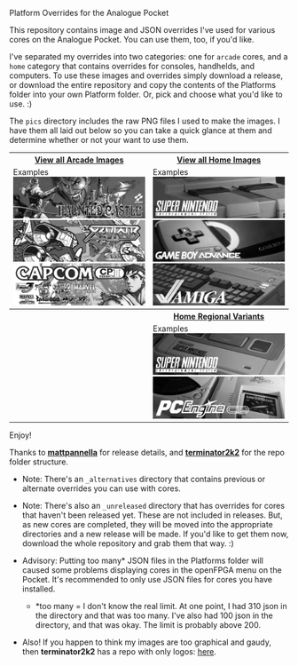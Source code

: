  Platform Overrides for the Analogue Pocket

This repository contains image and JSON overrides I've used for various cores on the Analogue Pocket. You can use them, too, if you'd like. 

I've separated my overrides into two categories: one for `arcade` cores, and a `home` category that contains overrides for consoles, handhelds, and computers. To use these images and overrides simply download a release, or download the entire repository and copy the contents of the Platforms folder into your own Platform folder. Or, pick and choose what you'd like to use. :)

The `pics` directory includes the raw PNG files I used to make the images.  I have them all laid out below so you can take a quick glance at them and determine whether or not your want to use them.

<table>
<tr>
 <th><a href="image_overview_arcade.md">View all Arcade Images</a></th>
 <th><a href="image_overview_home.md">View all Home Images</a></th>
</tr>
<tr>
 <td>
   Examples
   <img src="pics/arcade/jtcastle.png" />
   <img src="pics/arcade/xevious.png" />
   <img src="pics/arcade/jtcps2.png" />
 </td>
 <td>
   Examples
   <img src="pics/home/snes.png" />
   <img src="pics/home/gba.png" />
   <img src="pics/home/amiga.png" />
 </td>
</tr>
<tr>
 <th></th>
 <th><a href="image_regional_variants.md">Home Regional Variants</a></th>
</tr>
<tr>
 <td></td>
 <td>
   Examples
   <img src="pics/home-pal/snes.png" />
   <img src="pics/home-jp/pcecd.png" />
 </td>
</tr>
</table>

Enjoy!

Thanks to **<a href="https://github.com/mattpannella">mattpannella</a>** for release details, and **<a href="https://github.com/terminator2k2">terminator2k2</a>** for the repo folder structure.

- Note: There's an `_alternatives` directory that contains previous or alternate overrides you can use with cores.

- Note: There's also an `_unreleased` directory that has overrides for cores that haven't been released yet. These are not included in releases. But, as new cores are completed, they will be moved into the appropriate directories and a new release will be made. If you'd like to get them now, download the whole repository and grab them that way. :)

- Advisory: Putting too many* JSON files in the Platforms folder will caused some problems displaying cores in the openFPGA menu on the Pocket. It's recommended to only use JSON files for cores you have installed.


  - *too many = I don't know the real limit. At one point, I had 310 json in the directory and that was too many. I've also had 100 json in the directory, and that was okay. The limit is probably above 200.

- Also! If you happen to think my images are too graphical and gaudy, then **terminator2k2** has a repo with only logos: <a href="https://github.com/terminator2k2/Analogue-Pocket-Core-Art">here</a>.
